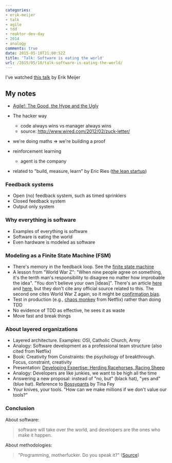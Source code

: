 ```yaml
---
categories:
- erik-meijer
- talk
- agile
- tdd
- reaktor-dev-day
- 2014
- analogy
comments: true
date: 2015-05-10T21:00:52Z
title: 'Talk: Software is eating the world'
url: /2015/05/10/talk-software-is-eating-the-world/
---
```


I've watched [this talk](http://reaktor.com/blog/erik-meijer-software-eating-world/) by Erik Meijer

## My notes
  
  * [Agile!: The Good, the Hype and the Ugly](http://www.amazon.com/Agile-The-Good-Hype-Ugly/dp/3319051547)

  * The hacker way
  	* code always wins vs manager always wins
  	* source: http://www.wired.com/2012/02/zuck-letter/
  * we're doing maths => we're building a proof
  * reinforcement learning
  	* agent is the company
  * related to "build, measure, learn" by Eric Ries ([the lean startup](http://theleanstartup.com/book))

### Feedback systems

  * Open (no) feedback system, such as timed sprinklers
  * Closed feedback system
  * Output only system

### Why everything is software

  * Examples of everything is software
  * Software is eating the world
  * Even hardware is modeled as software

### Modeling as a Finite State Machine (FSM)

  * There's memory in the feedback loop. See the [finite state machine](http://en.wikipedia.org/wiki/Finite-state_machine)
  * A lesson from "World War Z": "When nine people agree on something, it's the tenth man's responsibility to disagree no matter how improbable the idea". "You don't believe your own [ideas]". There's an article [here](http://lifehacker.com/plan-more-effectively-with-the-tenth-man-rule-1689738373) and [here](http://evidencemag.com/world-war-z/), but they don't cite any official source related to this. The second one cites World War Z again, so it might be [confirmation bias](http://en.wikipedia.org/wiki/Confirmation_bias).
  * Test in production (e.g., [chaos monkey](https://github.com/Netflix/SimianArmy/wiki/Chaos-Monkey) from Netflix) rather than doing TDD
  * No evidence of TDD as effective, he sees it as waste
  * Move fast and break things

### About layered organizations

  * Layered architecture. Examples: OSI, Catholic Church, Army
  * Analogy: Software development as a professional team structure (also cited from Netflix)
  * Book: Creativity from Constraints: the psychology of breakthrough. Focus, constraint, creativity
  * Presentation: [Developing Expertise: Herding Racehorses, Racing Sheep](http://www.infoq.com/presentations/Developing-Expertise-Dave-Thomas)
  * Analogy: Developers are like junkies, we want to be high all the time
  * Answering a new proposal: instead of "no, but" (black hat), "yes and" (blue hat). Reference to [Bossypants](http://www.amazon.com/Bossypants-Tina-Fey-ebook/dp/B0047Y0FGY) by Tina Fey
  * Your knives, your tools. "How can we make millions if we don't value our tools?"

### Conclusion

About software:

  > software will take over the world, and developers are the ones who make it happen.

About methodologies:

  > "Programming, motherfucker. Do you speak it?" ([Source](http://programming-motherfucker.com/))


